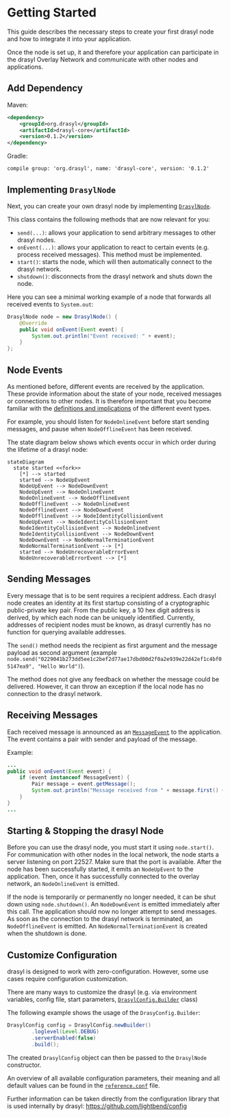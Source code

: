 # Getting Started

This guide describes the necessary steps to create your first drasyl node and how to integrate it into your application.

Once the node is set up, it and therefore your application can participate in the drasyl Overlay Network and communicate with other nodes and applications.

## Add Dependency

Maven:
```xml
<dependency>
    <groupId>org.drasyl</groupId>
    <artifactId>drasyl-core</artifactId>
    <version>0.1.2</version>
</dependency>
```

Gradle:

```compile group: 'org.drasyl', name: 'drasyl-core', version: '0.1.2'```

## Implementing `DrasylNode`

Next, you can create your own drasyl node by implementing [`DrasylNode`](../../drasyl-core/src/main/java/org/drasyl/DrasylNode.java).

This class contains the following methods that are now relevant for you:

* `send(...)`: allows your application to send arbitrary messages to other drasyl nodes.
* `onEvent(...)`: allows your application to react to certain events (e.g. process received messages). This method must be implemented.
* `start()`: starts the node, which will then automatically connect to the drasyl network.
* `shutdown()`: disconnects from the drasyl network and shuts down the node.
 
Here you can see a minimal working example of a node that forwards all received events to `System.out`:
```java
DrasylNode node = new DrasylNode() {
    @Override
    public void onEvent(Event event) {
        System.out.println("Event received: " + event);
    }
};
```

## Node Events

As mentioned before, different events are received by the application.
These provide information about the state of your node, received messages or connections to other nodes.
It is therefore important that you become familiar with the [definitions and implications](../../drasyl-core/src/main/java/org/drasyl/event) of
the different event types.

For example, you should listen for `NodeOnlineEvent` before start sending messages, and pause when `NodeOfflineEvent` has been received.

The state diagram below shows which events occur in which order during the lifetime of a drasyl node:

```mermaid
stateDiagram
  state started <<fork>>
	[*] --> started
	started --> NodeUpEvent
	NodeUpEvent --> NodeDownEvent
	NodeUpEvent --> NodeOnlineEvent
	NodeOnlineEvent --> NodeOfflineEvent
	NodeOfflineEvent --> NodeOnlineEvent
	NodeOfflineEvent --> NodeDownEvent
	NodeOfflineEvent --> NodeIdentityCollisionEvent
	NodeUpEvent --> NodeIdentityCollisionEvent
	NodeIdentityCollisionEvent --> NodeOnlineEvent
	NodeIdentityCollisionEvent --> NodeDownEvent
	NodeDownEvent --> NodeNormalTerminationEvent
	NodeNormalTerminationEvent --> [*]
	started --> NodeUnrecoverableErrorEvent
	NodeUnrecoverableErrorEvent --> [*]
```

## Sending Messages

Every message that is to be sent requires a recipient address.
Each drasyl node creates an identity at its first startup consisting of a cryptographic public-private key pair.
From the public key, a 10 hex digit address is derived, by which each node can be uniquely identified.
Currently, addresses of recipient nodes must be known, as drasyl currently has no function for querying available addresses.

The `send()` method needs the recipient as first argument and the message payload as second argument (example `node.send("0229041b273dd5ee1c2bef2d77ae17dbd00d2f0a2e939e22d42ef1c4bf05147ea9", "Hello World")`).

The method does not give any feedback on whether the message could be delivered. However, it can throw an exception if the local node has no connection to the
drasyl network.

## Receiving Messages

Each received message is announced as an [`MessageEvent`](../../drasyl-core/src/main/java/org/drasyl/event/MessageEvent.java) to the application. The event contains a pair with sender and payload of the message.

Example:
```java
...
public void onEvent(Event event) {
    if (event instanceof MessageEvent) {
        Pair message = event.getMessage();
        System.out.println("Message received from " + message.first() + " with payload " + new String(message.second()));
    }
}
...
```

## Starting & Stopping the drasyl Node

Before you can use the drasyl node, you must start it using `node.start()`.
For communication with other nodes in the local network, the node starts a server
listening on port 22527. Make sure that the port is available.
After the node has been successfully started, it emits an `NodeUpEvent` to the application.
Then, once it has successfully connected to the overlay network, an `NodeOnlineEvent` is emitted.

If the node is temporarily or permanently no longer needed, it can be shut down using `node.shutdown()`.
An `NodeDownEvent` is emitted immediately after this call. The application should now no longer attempt to send messages.
As soon as the connection to the drasyl network is terminated, an `NodeOfflineEvent` is emitted.
An `NodeNormalTerminationEvent` is created when the shutdown is done.

## Customize Configuration

drasyl is designed to work with zero-configuration. However, some use cases require configuration customization.

There are many ways to customize the drasyl (e.g. via environment variables, config file, start parameters, [`DrasylConfig.Builder`](../../drasyl-core/src/main/java/org/drasyl/DrasylConfig.java) class) 

The following example shows the usage of the `DrasyConfig.Builder`:
```java
DrasylConfig config = DrasylConfig.newBuilder()
        .loglevel(Level.DEBUG)
        .serverEnabled(false)
        .build();
```

The created `DrasylConfig` object can then be passed to the `DrasylNode` constructor.

An overview of all available configuration parameters, their meaning and all default values can be found in the [`reference.conf`](../../drasyl-core/src/main/resources/reference.conf) file.

Further information can be taken directly from the configuration library that is used internally by drasyl: https://github.com/lightbend/config